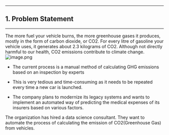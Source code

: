 
---
## 1. Problem Statement

---

The more fuel your vehicle burns, the more greenhouse gases it produces, mostly in the form of carbon dioxide, or CO2. For every litre of gasoline your vehicle uses, it generates about 2.3 kilograms of CO2. Although not directly harmful to our health, CO2 emissions contribute to climate change.
   ![image.png](attachment:image.png)
- The current process is a manual method of calculating GHG emissions based on an inspection by experts

- This is very tedious and time-consuming as it needs to be repeated every time a new car is launched.

- The company plans to modernize its legacy systems and wants to implement an automated way of predicting the medical expenses of its insurers based on various factors.

The organization has hired a data science consultant. They want to automate the process of calculating the emission of CO2(Greenhouse Gas) from vehicles.
